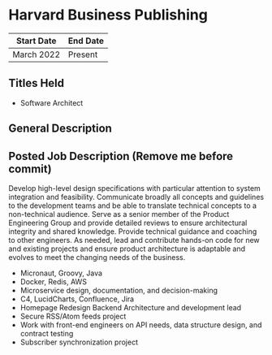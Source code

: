# Harvard Business Publishing

| Start Date |  End Date  |
| ---------- | ---------- |
| March 2022 |   Present  |

## Titles Held

- Software Architect

## General Description

## Posted Job Description (Remove me before commit)
Develop high-level design specifications with particular attention to system integration and feasibility.  Communicate broadly all concepts and guidelines to the development teams and be able to translate technical concepts to a non-technical audience.  Serve as a senior member of the Product Engineering Group and provide detailed reviews to ensure architectural integrity and shared knowledge.  Provide technical guidance and coaching to other engineers.  As needed, lead and contribute hands-on code for new and existing projects and ensure product architecture is adaptable and evolves to meet the changing needs of the business.

- Micronaut, Groovy, Java
- Docker, Redis, AWS
- Microservice design, documentation, and decision-making
- C4, LucidCharts, Confluence, Jira
- Homepage Redesign Backend Architecture and development lead
- Secure RSS/Atom feeds project
- Work with front-end engineers on API needs, data structure design, and contract testing
- Subscriber synchronization project